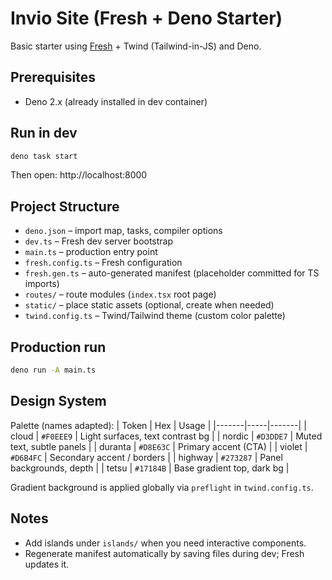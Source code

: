 # Invio Site (Fresh + Deno Starter)

Basic starter using [Fresh](https://fresh.deno.dev/) + Twind (Tailwind-in-JS) and Deno.

## Prerequisites
- Deno 2.x (already installed in dev container)

## Run in dev
```bash
deno task start
```
Then open: http://localhost:8000

## Project Structure
- `deno.json` – import map, tasks, compiler options
- `dev.ts` – Fresh dev server bootstrap
- `main.ts` – production entry point
- `fresh.config.ts` – Fresh configuration
- `fresh.gen.ts` – auto-generated manifest (placeholder committed for TS imports)
- `routes/` – route modules (`index.tsx` root page)
- `static/` – place static assets (optional, create when needed)
- `twind.config.ts` – Twind/Tailwind theme (custom color palette)

## Production run
```bash
deno run -A main.ts
```

## Design System
Palette (names adapted):
| Token | Hex | Usage |
|-------|-----|-------|
| cloud | `#F0EEE9` | Light surfaces, text contrast bg |
| nordic | `#D3DDE7` | Muted text, subtle panels |
| duranta | `#D8E63C` | Primary accent (CTA) |
| violet | `#D6B4FC` | Secondary accent / borders |
| highway | `#273287` | Panel backgrounds, depth |
| tetsu | `#17184B` | Base gradient top, dark bg |

Gradient background is applied globally via `preflight` in `twind.config.ts`.

## Notes
- Add islands under `islands/` when you need interactive components.
- Regenerate manifest automatically by saving files during dev; Fresh updates it.
